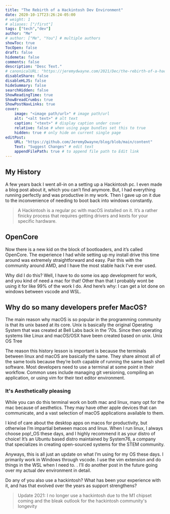 ```yaml
---
title: "The Rebirth of a Hackintosh Dev Environment"
date: 2020-10-17T23:26:24-05:00
# weight: 1
# aliases: ["/first"]
tags: ["tech","dev"]
author: "Me"
# author: ["Me", "You"] # multiple authors
showToc: true
TocOpen: false
draft: false
hidemeta: false
comments: false
description: "Desc Text."
# canonicalURL: "https://jeremydwayne.com/2021/Dec/the-rebirth-of-a-hackintosh-dev-environment"
disableShare: false
disableHLJS: false
hideSummary: false
searchHidden: false
ShowReadingTime: true
ShowBreadCrumbs: true
ShowPostNavLinks: true
cover:
    image: "<image path/url>" # image path/url
    alt: "<alt text>" # alt text
    caption: "<text>" # display caption under cover
    relative: false # when using page bundles set this to true
    hidden: true # only hide on current single page
editPost:
    URL: "https://github.com/JeremyDwayne/blog/blob/main/content"
    Text: "Suggest Changes" # edit text
    appendFilePath: true # to append file path to Edit link
---
```

## My History

A few years back I went all-in on a setting up a Hackintosh pc. I even made a blog post about it, which you can’t find anymore. But, I had everything running perfectly and was productive in my work. Then I gave up on it due to the inconvenience of needing to boot back into windows constantly.

> A Hackintosh is a regular pc with macOS installed on it. It’s a rather finicky process that requires getting drivers and kexts for your specific hardware.

## OpenCore

Now there is a new kid on the block of bootloaders, and it’s called OpenCore. The experience I had while setting up my install drive this time around was extremely straightforward and easy. Pair this with the community around AMD, and I have the most stable hack I’ve ever used.

Why did I do this? Well, I have to do some ios app development for work, and you kind of need a mac for that! Other than that I probably wont be using it for like 99% of the work I do. And here’s why: I can get a lot done on windows between vscode and WSL.

## Why do so many developers prefer MacOS?

The main reason why macOS is so popular in the programming community is that its unix based at its core. Unix is basically the original Operating System that was created at Bell Labs back in the ’70s. Since then operating systems like Linux and macOS/OSX have been created based on unix.
Unix OS Tree

The reason this history lesson is important is because the terminals between linux and macOS are basically the same. They share almost all of the same tools because they’re both capable of running the same bash shell software. Most developers need to use a terminal at some point in their workflow. Common uses include managing git versioning, compiling an application, or using vim for their text editor environment.

### It's Aesthetically pleasing

While you can do this terminal work on both mac and linux, many opt for the mac because of aesthetics. They may have other apple devices that can communicate, and a vast selection of macOS applications available to them.

I kind of care about the desktop apps on macos for productivity, but otherwise I’m impartial between macos and linux. When I run linux, I always choose pop!_OS these days, and I highly recommend it as your distro of choice! It’s an Ubuntu based distro maintained by System76, a company that specializes in creating open-sourced systems for the STEM community.

Anyways, this is all just an update on what I’m using for my OS these days. I primarily work in Windows through vscode. I use the vim extension and do things in the WSL when I need to. . I’ll do another post in the future going over my actual dev environment in detail.

Do any of you also use a hackintosh? What has been your experience with it, and has that evolved over the years as support strengthens?

> Update 2021: I no longer use a hackintosh due to the M1 chipset coming and the bleak outlook for the hackintosh community's longevity
